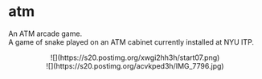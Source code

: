 # atm
An ATM arcade game.<br>A game of snake played on an ATM cabinet currently installed at NYU ITP.
<center>
![](https://s20.postimg.org/xwgi2hh3h/start07.png)
<br>
![](https://s20.postimg.org/acvkped3h/IMG_7796.jpg)
</center>
